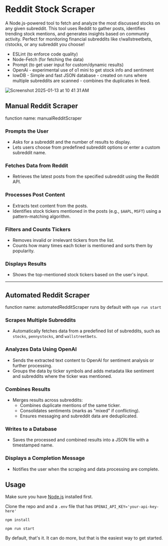 # Reddit Stock Scraper

A Node.js-powered tool to fetch and analyze the most discussed stocks on any given subreddit. This tool uses Reddit to gather posts, identifies trending stock mentions, and generates insights based on community activity. Perfect for monitoring financial subreddits like r/wallstreetbets, r/stocks, or any subreddit you choose!

- ESLint (to enforce code quality)
- Node-Fetch (for fetching the data)
- Prompt (to get user input for custom/dynamic results)
- OpenAi - experimental use of o1 mini to get stock info and sentiment
- lowDB - Simple and fast JSON database - created on runs where multiple subreddits are scanned - combines the duplicates in feed.

![Screenshot 2025-01-13 at 10 41 31 AM](https://github.com/user-attachments/assets/3be70ece-c121-4d97-8486-f63471edd53e)

## Manual Reddit Scraper
function name: manualRedditScraper

### Prompts the User
- Asks for a subreddit and the number of results to display.
- Lets users choose from predefined subreddit options or enter a custom subreddit name.

### Fetches Data from Reddit
- Retrieves the latest posts from the specified subreddit using the Reddit API.

### Processes Post Content
- Extracts text content from the posts.
- Identifies stock tickers mentioned in the posts (e.g., `$AAPL`, `MSFT`) using a pattern-matching algorithm.

### Filters and Counts Tickers
- Removes invalid or irrelevant tickers from the list.
- Counts how many times each ticker is mentioned and sorts them by popularity.

### Displays Results
- Shows the top-mentioned stock tickers based on the user's input.

---

## Automated Reddit Scraper
function name: automatedRedditScraper
runs by default with `npm run start`


### Scrapes Multiple Subreddits
- Automatically fetches data from a predefined list of subreddits, such as `stocks`, `pennystocks`, and `wallstreetbets`.

### Analyzes Data Using OpenAI
- Sends the extracted text content to OpenAI for sentiment analysis or further processing.
- Groups the data by ticker symbols and adds metadata like sentiment and subreddits where the ticker was mentioned.

### Combines Results
- Merges results across subreddits:
  - Combines duplicate mentions of the same ticker.
  - Consolidates sentiments (marks as "mixed" if conflicting).
  - Ensures messaging and subreddit data are deduplicated.

### Writes to a Database
- Saves the processed and combined results into a JSON file with a timestamped name.

### Displays a Completion Message
- Notifies the user when the scraping and data processing are complete.


## Usage

Make sure you have [Node.js](https://nodejs.org/en/) installed first.

Clone the repo and and a `.env` file that has `OPENAI_API_KEY='your-api-key-here'`

`npm install`

`npm run start`

By default, that's it. It can do more, but that is the easiest way to get started.
